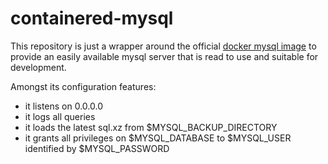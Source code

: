 # containered-mysql

This repository is just a wrapper around the official [docker mysql image](https://hub.docker.com/_/mysql/) to provide an easily available mysql server that is read to use and suitable for development.

Amongst its configuration features:
- it listens on 0.0.0.0
- it logs all queries
- it loads the latest sql.xz from $MYSQL_BACKUP_DIRECTORY
- it grants all privileges on $MYSQL_DATABASE to $MYSQL_USER identified by $MYSQL_PASSWORD
